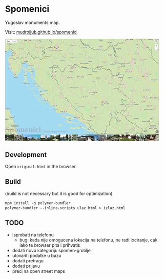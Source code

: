 # Spomenici

Yugoslav monuments map.

Visit: [mudroljub.github.io/spomenici](https://mudroljub.github.io/spomenici/)

[![](screen.png)](https://mudroljub.github.io/spomenici/)

## Development

Open `original.html` in the browser.

## Build

(build is not necessary but it is good for optimization)

```
npm install -g polymer-bundler
polymer-bundler --inline-scripts ulaz.html > izlaz.html
```

## TODO

- isprobati na telefonu
  - bug: kada nije omogucena lokacija na telefonu, ne radi lociranje, cak iako te browser pita i prihvatis
- dodati novu kategoriju spomen-groblje
- utovariti podatke u bazu
- dodati pretragu
- dodati prijavu
- preci na open street maps
